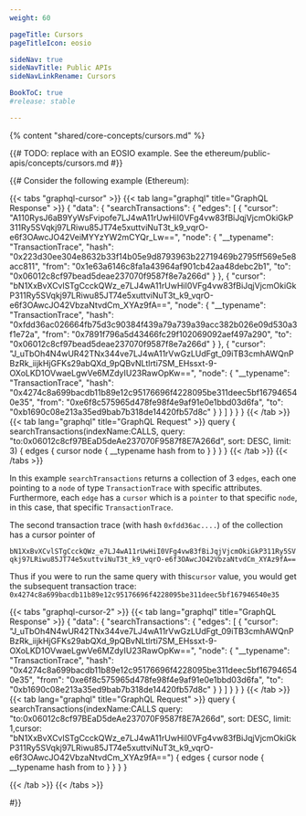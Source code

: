 ```yaml
---
weight: 60

pageTitle: Cursors
pageTitleIcon: eosio

sideNav: true
sideNavTitle: Public APIs
sideNavLinkRename: Cursors

BookToC: true
#release: stable

---
```


{% content "shared/core-concepts/cursors.md" %}

{{# TODO: replace with an EOSIO example. See the ethereum/public-apis/concepts/cursors.md #}}


{{#
Consider the following example (Ethereum):

{{< tabs "graphql-cursor" >}}
{{< tab lang="graphql" title="GraphQL Response" >}}
{
  "data": {
    "searchTransactions": {
      "edges": [
        {
          "cursor": "A110RysJ6aB9YyWsFvipofe7LJ4wA11rUwHiI0VFg4vw83fBiJqjVjcmOkiGkP311Ry5SVqkj97LRiwu85JT74e5xuttviNuT3t_k9_vqrO-e6f3OAwcJO42VeiMYYzYW2mCYQr_Lw==",
          "node": {
            "__typename": "TransactionTrace",
            "hash": "0x223d30ee304e8632b33f14b05e9d8793963b22719469b2795ff569e5e8acc811",
            "from": "0x1e63a6146c8fa1a43964af901cb42aa48debc2b1",
            "to": "0x06012c8cf97bead5deae237070f9587f8e7a266d"
          }
        },
        {
          "cursor": "bN1XxBvXCvlSTgCcckQWz_e7LJ4wA11rUwHiI0VFg4vw83fBiJqjVjcmOkiGkP311Ry5SVqkj97LRiwu85JT74e5xuttviNuT3t_k9_vqrO-e6f3OAwcJO42VbzaNtvdCm_XYAz9fA==",
          "node": {
            "__typename": "TransactionTrace",
            "hash": "0xfdd36ac026664fb75d3c90384f439a79a739a39acc382b026e09d530a3f1e72a",
            "from": "0x7891f796a5d43466fc29f102069092aef497a290",
            "to": "0x06012c8cf97bead5deae237070f9587f8e7a266d"
          }
        },
        {
          "cursor": "J_uTbOh4N4wUR42TNx344ve7LJ4wA11rVwGzLUdFgt_09iTB3cmhAWQnPBzRk_iijkHjGFKs29abQXd_9pQBvNLtlrti7SM_EHssxt-9-OXoLKD1OVwaeLgwVe6MZdyIU23RawOpKw==",
          "node": {
            "__typename": "TransactionTrace",
            "hash": "0x4274c8a699bacdb11b89e12c95176696f4228095be311deec5bf167946540e35",
            "from": "0xe6f8c575965d478fe98f4e9af91e0e1bbd03d6fa",
            "to": "0xb1690c08e213a35ed9bab7b318de14420fb57d8c"
          }
        }
      ]
    }
  }
}
{{< /tab >}}
{{< tab lang="graphql" title="GraphQL Request" >}}
query {
  searchTransactions(indexName:CALLS, query: "to:0x06012c8cf97BEaD5deAe237070F9587f8E7A266d", sort: DESC, limit: 3) {
    edges {
      cursor
      node {
        __typename
        hash
        from
        to
      }
    }
  }
}
{{< /tab >}}
{{< /tabs >}}

In this example `searchTransactions` returns a collection of 3 `edges`, each one pointing to a `node` of type `TransactionTrace` with specific attributes. Furthermore, each `edge` has a `cursor` which is a `pointer` to that specific `node`, in this case, that specific `TransactionTrace`.

The second transaction trace (with hash `0xfdd36ac....`) of the collection has a cursor pointer of

`bN1XxBvXCvlSTgCcckQWz_e7LJ4wA11rUwHiI0VFg4vw83fBiJqjVjcmOkiGkP311Ry5SVqkj97LRiwu85JT74e5xuttviNuT3t_k9_vqrO-e6f3OAwcJO42VbzaNtvdCm_XYAz9fA==`

Thus if you were to run the same query with this`cursor` value, you would get the subsequent transaction trace: `0x4274c8a699bacdb11b89e12c95176696f4228095be311deec5bf167946540e35`

{{< tabs "graphql-cursor-2" >}}
{{< tab lang="graphql" title="GraphQL Response" >}}
{
  "data": {
    "searchTransactions": {
      "edges": [
        {
          "cursor": "J_uTbOh4N4wUR42TNx344ve7LJ4wA11rVwGzLUdFgt_09iTB3cmhAWQnPBzRk_iijkHjGFKs29abQXd_9pQBvNLtlrti7SM_EHssxt-9-OXoLKD1OVwaeLgwVe6MZdyIU23RawOpKw==",
          "node": {
            "__typename": "TransactionTrace",
            "hash": "0x4274c8a699bacdb11b89e12c95176696f4228095be311deec5bf167946540e35",
            "from": "0xe6f8c575965d478fe98f4e9af91e0e1bbd03d6fa",
            "to": "0xb1690c08e213a35ed9bab7b318de14420fb57d8c"
          }
        }
      ]
    }
  }
}
{{< /tab >}}
{{< tab lang="graphql" title="GraphQL Request" >}}
query {
  searchTransactions(indexName:CALLS query: "to:0x06012c8cf97BEaD5deAe237070F9587f8E7A266d", sort: DESC, limit: 1,cursor: "bN1XxBvXCvlSTgCcckQWz_e7LJ4wA11rUwHiI0VFg4vw83fBiJqjVjcmOkiGkP311Ry5SVqkj97LRiwu85JT74e5xuttviNuT3t_k9_vqrO-e6f3OAwcJO42VbzaNtvdCm_XYAz9fA==") {
    edges {
      cursor
      node {
        __typename
        hash
        from
        to
      }
    }
  }
}

{{< /tab >}}
{{< /tabs >}}


#}}
